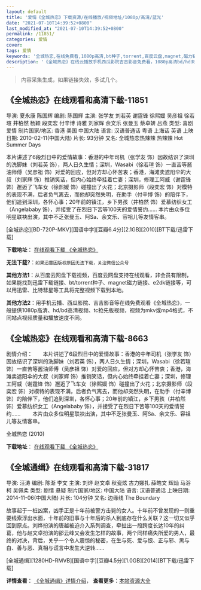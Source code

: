 ```yaml
---
layout: default
title: '爱情《全城热恋》下载资源/在线播放/视频地址/1080p/高清/蓝光'
date: "2021-07-10T14:39:52+0800"
last_modified_at: "2021-07-10T14:39:52+0800"
permalink: /11851/
categories: 爱情
cover:
tags: 爱情
keywords: '全城热恋,在线免费看,1080p高清,bt种子,torrent,百度云盘,magnet,磁力链,迅雷下载资源'
description: '《全城热恋》在线云播放手机西瓜影院吉吉影音免费看，1080p高清bd/hd未删减完整版和tc抢先枪版，mkv/mp4格式，附带bt/torrent种子、magnet/磁力链、百度云盘、网盘资源迅雷下载链接'
---
```


>内容采集生成，如果链接失效，多试几个。


## 《全城热恋》在线观看和高清下载-11851

导演: 夏永康 陈国辉 编剧: 陈国辉 主演: 张学友 刘若英 谢霆锋 徐熙媛 吴彦祖 徐若瑄 井柏然 杨颖 段奕宏 付辛博 诗雅 刘家辉 余文乐 张曼玉 蔡卓妍 吕燕 类型: 喜剧 爱情 制片国家/地区: 香港 美国 中国大陆 语言: 汉语普通话 粤语 上海话 英语 上映日期: 2010-02-11(中国大陆) 片长: 93分钟 又名: 全城热恋热辣辣 热辣辣 Hot Summer Days

本片讲述了6段烈日中的爱情故事：香港的中年司机（张学友 饰）因故结识了深圳的洗脚妹（刘若英 饰），两人日久生情；深圳，Wasabi（徐若瑄 饰）一直苦等酱油师傅（吴彦祖 饰）对爱的回应，但对方却心怀苦衷；香港，海滩卖遮阳伞的大叔（刘家辉 饰）推销笑话，但内心始终牵挂着亡妻；深圳，修理工阿威（谢霆锋 饰）邂逅了飞车女（徐熙媛 饰）碰撞出了火花；北京摄影师（段奕宏 饰）对模特的表现不满，后者负气离去，而他却突然失明，在助手（付辛博 饰）的陪伴下，他们追到深圳，各怀心事；20年前的镇江，乡下男孩（井柏然 饰）爱慕纺织女工（Angelababy 饰），并接受了在烈日下苦等100天的爱情誓约…… 本片由众多位明星联袂出演，其中不乏张曼玉、阿Sa、余文乐、容祖儿等友情客串。


[全城热恋][BD-720P-MKV][国语中字][豆瓣6.4分][2.1GB][2010][BT下载/迅雷下载]

**下载地址**： [在线观看下载 《全城热恋》](https://www.btdx8.com/torrent/hot_summer_days_2010.html) 


**无法下载?**：`如果迅雷因版权原因无法下载，关注微信公众号 `

**其他方法1**：从百度云网盘下载视频，百度云网盘支持在线观看，非会员有限制，如果能找到迅雷下载链接、bt/torrent种子、magnet磁力链接、e2dk链接等，可以用迅雷、比特彗星等工具将完整视频下载到本地。

**其他方法2**：用手机云播、西瓜影院、吉吉影音等在线免费观看《全城热恋》，一般提供1080p高清、hd/bd高清视频、tc抢先版视频，视频为mkv或mp4格式，不同站点视频质量和播放速度不同。


## 《全城热恋》在线观看和高清下载-8663

剧情介绍：　　本片讲述了6段烈日中的爱情故事：香港的中年司机（张学友 饰）因故结识了深圳的洗脚妹（刘若英 饰），两人日久生情；深圳，Wasabi（徐若瑄 饰）一直苦等酱油师傅（吴彦祖 饰）对爱的回应，但对方却心怀苦衷；香港，海滩卖遮阳伞的大叔（刘家辉 饰）推销笑话，但内心始终牵挂着亡妻；深圳，修理工阿威（谢霆锋 饰）邂逅了飞车女（徐熙媛 饰）碰撞出了火花；北京摄影师（段奕宏 饰）对模特的表现不满，后者负气离去，而他却突然失明，在助手（付辛博 饰）的陪伴下，他们追到深圳，各怀心事；20年前的镇江，乡下男孩（井柏然 饰）爱慕纺织女工（Angelababy 饰），并接受了在烈日下苦等100天的爱情誓约…… 　　本片由众多位明星联袂出演，其中不乏张曼玉、阿Sa、余文乐、容祖儿等友情客串。


全城热恋 (2010)

**下载地址**： [在线观看下载 《全城热恋》](https://www.btbtdy.me/btdy/dy10630.html) 


## 《全城通缉》在线观看和高清下载-31817

导演: 汪涛 编剧: 陈渐 李文 主演: 刘烨 赵文卓 秋瓷炫 古力娜扎 薛皓文 辉灿 马浴柯 吴佩柔 类型: 剧情 悬疑 制片国家/地区: 中国大陆 语言: 汉语普通话 上映日期: 2014-11-06(中国大陆) 片长: 104分钟 又名: 边缘线 The Boundary

故事起于一桩凶案，凶手正是十年前被警方击毙的女人。十年前不曾发现的一则重要线索浮出水面，十年前的旧事与十年后的杀人到底存在什么关联？这一切又似乎回到原点。刘烨扮演的唐越被迫介入系列调查，牵扯出一段跨度长达10年的纠葛，他与赵文卓扮演的邵云峰又会发生怎样的故事，两个同样痛失所爱的男人，最终的对决，背后，关乎一个令人震惊的秘密，在生与死、爱与恨、正与邪、黑与白、善与恶、真相与谎言中发生大逆转……


[全城通缉][1280HD-RMVB][国语中字][豆瓣4.5分][1.0GB][2014][BT下载/迅雷下载]

**详情查看**： [《全城通缉》详情介绍](/movie/31817/)， **查看更多**：[本站资源大全](/movie/t/all/)

